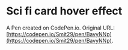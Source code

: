 # Sci fi card hover effect

A Pen created on CodePen.io. Original URL: [https://codepen.io/Smit29/pen/BavyNNp](https://codepen.io/Smit29/pen/BavyNNp).

